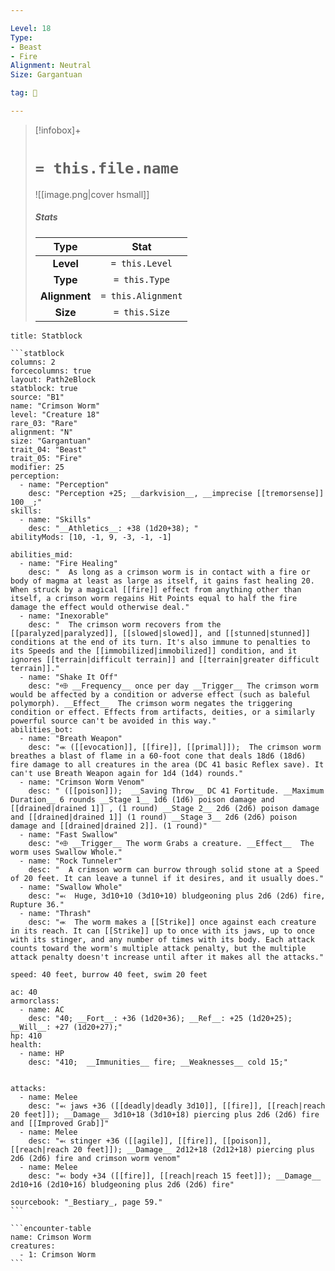```yaml
---

Level: 18
Type:
- Beast
- Fire
Alignment: Neutral
Size: Gargantuan

tag: 👹

---
```


> [!infobox]+
> #  `= this.file.name`
> ![[image.png|cover hsmall]]
> ##### Stats
> Type | Stat |
> :---:|:---:|
> **Level** | `= this.Level` |
> **Type** | `= this.Type` |
> **Alignment** | `= this.Alignment` |
> **Size** | `= this.Size` |



````ad-info
title: Statblock

```statblock
columns: 2
forcecolumns: true
layout: Path2eBlock
statblock: true
source: "B1"
name: "Crimson Worm"
level: "Creature 18"
rare_03: "Rare"
alignment: "N"
size: "Gargantuan"
trait_04: "Beast"
trait_05: "Fire"
modifier: 25
perception:
  - name: "Perception"
    desc: "Perception +25; __darkvision__, __imprecise [[tremorsense]] 100__;"
skills:
  - name: "Skills"
    desc: "__Athletics__: +38 (1d20+38); "
abilityMods: [10, -1, 9, -3, -1, -1]

abilities_mid:
  - name: "Fire Healing"
    desc: "  As long as a crimson worm is in contact with a fire or body of magma at least as large as itself, it gains fast healing 20. When struck by a magical [[fire]] effect from anything other than itself, a crimson worm regains Hit Points equal to half the fire damage the effect would otherwise deal."
  - name: "Inexorable"
    desc: "  The crimson worm recovers from the [[paralyzed|paralyzed]], [[slowed|slowed]], and [[stunned|stunned]] conditions at the end of its turn. It's also immune to penalties to its Speeds and the [[immobilized|immobilized]] condition, and it ignores [[terrain|difficult terrain]] and [[terrain|greater difficult terrain]]."
  - name: "Shake It Off"
    desc: "⬲ __Frequency__ once per day __Trigger__ The crimson worm would be affected by a condition or adverse effect (such as baleful polymorph). __Effect__  The crimson worm negates the triggering condition or effect. Effects from artifacts, deities, or a similarly powerful source can't be avoided in this way."
abilities_bot:
  - name: "Breath Weapon"
    desc: "⬺ ([[evocation]], [[fire]], [[primal]]);  The crimson worm breathes a blast of flame in a 60-foot cone that deals 18d6 (18d6) fire damage to all creatures in the area (DC 41 basic Reflex save). It can't use Breath Weapon again for 1d4 (1d4) rounds."
  - name: "Crimson Worm Venom"
    desc: " ([[poison]]);  __Saving Throw__ DC 41 Fortitude. __Maximum Duration__ 6 rounds __Stage 1__ 1d6 (1d6) poison damage and [[drained|drained 1]] , (1 round) __Stage 2__ 2d6 (2d6) poison damage and [[drained|drained 1]] (1 round) __Stage 3__ 2d6 (2d6) poison damage and [[drained|drained 2]]. (1 round)"
  - name: "Fast Swallow"
    desc: "⬲ __Trigger__ The worm Grabs a creature. __Effect__  The worm uses Swallow Whole."
  - name: "Rock Tunneler"
    desc: "  A crimson worm can burrow through solid stone at a Speed of 20 feet. It can leave a tunnel if it desires, and it usually does."
  - name: "Swallow Whole"
    desc: "⬻  Huge, 3d10+10 (3d10+10) bludgeoning plus 2d6 (2d6) fire, Rupture 36."
  - name: "Thrash"
    desc: "⬺  The worm makes a [[Strike]] once against each creature in its reach. It can [[Strike]] up to once with its jaws, up to once with its stinger, and any number of times with its body. Each attack counts toward the worm's multiple attack penalty, but the multiple attack penalty doesn't increase until after it makes all the attacks."

speed: 40 feet, burrow 40 feet, swim 20 feet

ac: 40
armorclass:
  - name: AC
    desc: "40; __Fort__: +36 (1d20+36); __Ref__: +25 (1d20+25); __Will__: +27 (1d20+27);"
hp: 410
health:
  - name: HP
    desc: "410;  __Immunities__ fire; __Weaknesses__ cold 15;"


attacks:
  - name: Melee
    desc: "⬻ jaws +36 ([[deadly|deadly 3d10]], [[fire]], [[reach|reach 20 feet]]); __Damage__ 3d10+18 (3d10+18) piercing plus 2d6 (2d6) fire and [[Improved Grab]]"
  - name: Melee
    desc: "⬻ stinger +36 ([[agile]], [[fire]], [[poison]], [[reach|reach 20 feet]]); __Damage__ 2d12+18 (2d12+18) piercing plus 2d6 (2d6) fire and crimson worm venom"
  - name: Melee
    desc: "⬻ body +34 ([[fire]], [[reach|reach 15 feet]]); __Damage__ 2d10+16 (2d10+16) bludgeoning plus 2d6 (2d6) fire"

sourcebook: "_Bestiary_, page 59."
```

```encounter-table
name: Crimson Worm
creatures:
  - 1: Crimson Worm
```

````


